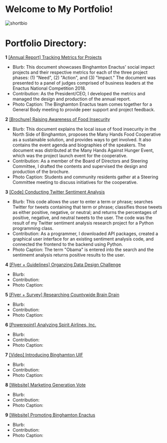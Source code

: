 # Welcome to My Portfolio! 

![shortbio](https://github.com/vwu15/images/blob/master/shortbio.png)

# Portfolio Directory:

**1**   [[Annual Report] Tracking Metrics for Projects](https://github.com/vwu15/cdfportfolio/blob/master/%5BAnnual%20Report%5D%20Tracking%20Metrics%20for%20Projects.pdf)

- Blurb: This document showcases Binghamton Enactus' social impact projects and their respective metrics for each of the three project phases: (1) "Need", (2) "Action", and (3) "Impact." The document was presented to a panel of judges comprised of business leaders at the Enactus National Competition 2018.  
- Contribution: As the President/CEO, I developed the metrics and managed the design and production of the annual report. 
- Photo Caption: The Binghamton Enactus team comes together for a General Body meeting to provide peer support and project feedback.

**2**   [[Brochure] Raising Awareness of Food Insecurity](https://github.com/vwu15/cdfportfolio/blob/master/%5BBrochure%5D%20Raising%20Awareness%20of%20Food%20Insecurity.pdf)

- Blurb: This document explains the local issue of food insecurity in the North Side of Binghamton, proposes the Many Hands Food Cooperative as a sustainable solution, and provides ways to get involved. It also contains the event agenda and biographies of the speakers. The document was distributed at the Many Hands Against Hunger Event, which was the project launch event for the cooperative.
- Contribution: As a member of the Board of Directors and Steering Committee, I drafted the contents and supervised the design and production of the brochure. 
- Photo Caption: Students and community residents gather at a Steering Committee meeting to discuss initiatives for the cooperative. 

**3**   [[Code] Conducting Twitter Sentiment Analysis](https://github.com/vwu15/cdfportfolio/blob/master/%5BCode%5D%20Conducting%20Twitter%20Sentiment%20Analysis)

- Blurb: This code allows the user to enter a term or phrase; searches Twitter for tweets containing that term or phrase; classifies those tweets as either positive, negative, or neutral; and returns the percentages of positive, negative, and neutral tweets to the user. The code was the result of my Twitter sentiment analysis research project for a Python programming class. 
- Contribution: As a programmer, I downloaded API packages, created a graphical user interface for an existing sentiment analysis code, and connected the frontend to the backend using Python.
- Photo Caption: The term "Obama" is entered into the search and the sentimemt analysis returns positive results to the user.

**4**   [[Flyer + Guidelines] Organzing Data Design Challenge](https://github.com/vwu15/cdfportfolio/blob/master/%5BFlyer%20%2B%20Guidelines%5D%20Organzing%20Data%20Design%20Challenge.pdf)

- Blurb: 
- Contribution: 
- Photo Caption:

**5**   [[Flyer + Survey] Researching Countywide Brain Drain](https://github.com/vwu15/cdfportfolio/blob/master/%5BFlyer%20%2B%20Survey%5D%20Researching%20Countywide%20Brain%20Drain.pdf)

- Blurb: 
- Contribution: 
- Photo Caption:

**6**   [[Powerpoint] Analyzing Spirit Airlines, Inc.](https://github.com/vwu15/cdfportfolio/blob/master/%5BPowerpoint%5D%20Analyzing%20Spirit%20Airlines%2C%20Inc..pdf)

- Blurb: 
- Contribution: 
- Photo Caption:

**7**   [[Video] Introducing Binghamton UIF](https://youtu.be/CsJdmldAbB4)

- Blurb: 
- Contribution: 
- Photo Caption:

**8**   [[Website] Marketing Generation Vote](https://www.genvote.org/)

- Blurb: 
- Contribution: 
- Photo Caption:

**9**   [[Website] Promoting Binghamton Enactus](http://www.binghamtonenactus.com/)

- Blurb: 
- Contribution: 
- Photo Caption:
